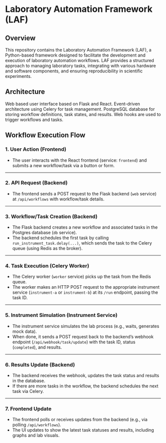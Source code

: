 # Laboratory Automation Framework (LAF)

## Overview

This repository contains the Laboratory Automation Framework (LAF), a
Python-based framework designed to facilitate the development and execution of
laboratory automation workflows. LAF provides a structured approach to managing
laboratory tasks, integrating with various hardware and software components,
and ensuring reproducibility in scientific experiments.

## Architecture

Web based user interface based on Flask and React. Event-driven architecture
using Celery for task management. PostgreSQL database for storing workflow
definitions, task states, and results. Web hooks are used to trigger workflows
and tasks.

## Workflow Execution Flow

### 1. User Action (Frontend)

- The user interacts with the React frontend (service: `frontend`) and submits
a new workflow/task via a button or form.

---

### 2. API Request (Backend)

- The frontend sends a POST request to the Flask backend (`web` service) at
`/api/workflows` with workflow/task details.

---

### 3. Workflow/Task Creation (Backend)

- The Flask backend creates a new workflow and associated tasks in the Postgres
database (`db` service).
- The backend schedules the first task by calling
`run_instrument_task.delay(...)`, which sends the task to the Celery queue
(using Redis as the broker).

---

### 4. Task Execution (Celery Worker)

- The Celery worker (`worker` service) picks up the task from the Redis queue.
- The worker makes an HTTP POST request to the appropriate instrument service
(`instrument-a` or `instrument-b`) at its `/run` endpoint, passing the task ID.

---

### 5. Instrument Simulation (Instrument Service)

- The instrument service simulates the lab process (e.g., waits, generates mock
data).
- When done, it sends a POST request back to the backend’s webhook endpoint
(`/api/webhook/task/update`) with the task ID, status (`completed`), and
results.

---

### 6. Results Update (Backend)

- The backend receives the webhook, updates the task status and results in the
database.
- If there are more tasks in the workflow, the backend schedules the next task
via Celery.

---

### 7. Frontend Update

- The frontend polls or receives updates from the backend (e.g., via polling
`/api/workflows`).
- The UI updates to show the latest task statuses and results, including graphs
and lab visuals.


